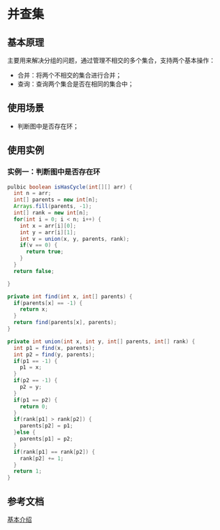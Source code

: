 # 并查集

## 基本原理
主要用来解决分组的问题，通过管理不相交的多个集合，支持两个基本操作：
- 合并：将两个不相交的集合进行合并；
- 查询：查询两个集合是否在相同的集合中；

## 使用场景
- 判断图中是否存在环；

## 使用实例

### 实例一：判断图中是否存在环

```java
pulbic boolean isHasCycle(int[][] arr) {
  int n = arr;
  int[] parents = new int[n];
  Arrays.fill(parents, -1);
  int[] rank = new int[n];
  for(int i = 0; i < n; i++) {
    int x = arr[i][0];
    int y = arr[i][1];
    int v = union(x, y, parents, rank);
    if(v == 0) {
      return true;
    }
  }
  return false;

}

private int find(int x, int[] parents) {
  if(parents[x] == -1) {
    return x;
  }
  return find(parents[x], parents);
}

private int union(int x, int y, int[] parents, int[] rank) {
  int p1 = find(x, parents);
  int p2 = find(y, parents);
  if(p1 == -1) {
    p1 = x;
  }
  if(p2 == -1) {
    p2 = y;
  }
  if(p1 == p2) {
    return 0;
  }
  if(rank[p1] > rank[p2]) {
    parents[p2] = p1;
  }else {
    parents[p1] = p2;
  }
  if(rank[p1] == rank[p2]) {
    rank[p2] += 1;
  }
  return 1;
}
```

## 参考文档
[基本介绍](https://zhuanlan.zhihu.com/p/93647900)
